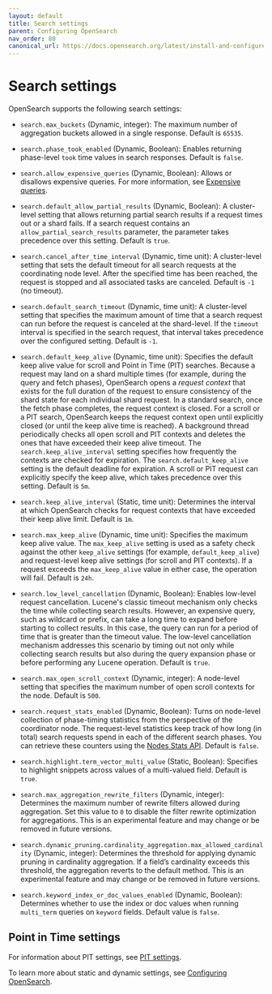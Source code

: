 ```yaml
---
layout: default
title: Search settings
parent: Configuring OpenSearch
nav_order: 80
canonical_url: https://docs.opensearch.org/latest/install-and-configure/configuring-opensearch/search-settings/
---
```


# Search settings

OpenSearch supports the following search settings:

- `search.max_buckets` (Dynamic, integer): The maximum number of aggregation buckets allowed in a single response. Default is `65535`. 

- `search.phase_took_enabled` (Dynamic, Boolean): Enables returning phase-level `took` time values in search responses. Default is `false`. 

- `search.allow_expensive_queries` (Dynamic, Boolean): Allows or disallows expensive queries. For more information, see [Expensive queries]({{site.url}}{{site.baseurl}}/query-dsl/index/#expensive-queries).

- `search.default_allow_partial_results` (Dynamic, Boolean):  A cluster-level setting that allows returning partial search results if a request times out or a shard fails. If a search request contains an `allow_partial_search_results` parameter, the parameter takes precedence over this setting. Default is `true`. 

- `search.cancel_after_time_interval` (Dynamic, time unit): A cluster-level setting that sets the default timeout for all search requests at the coordinating node level. After the specified time has been reached, the request is stopped and all associated tasks are canceled. Default is `-1` (no timeout).

- `search.default_search_timeout` (Dynamic, time unit): A cluster-level setting that specifies the maximum amount of time that a search request can run before the request is canceled at the shard-level. If the `timeout` interval is specified in the search request, that interval takes precedence over the configured setting. Default is `-1`.

- `search.default_keep_alive` (Dynamic, time unit): Specifies the default keep alive value for scroll and Point in Time (PIT) searches. Because a request may land on a shard multiple times (for example, during the query and fetch phases), OpenSearch opens a _request context_ that exists for the full duration of the request to ensure consistency of the shard state for each individual shard request. In a standard search, once the fetch phase completes, the request context is closed. For a scroll or a PIT search, OpenSearch keeps the request context open until explicitly closed (or until the keep alive time is reached). A background thread periodically checks all open scroll and PIT contexts and deletes the ones that have exceeded their keep alive timeout. The `search.keep_alive_interval` setting specifies how frequently the contexts are checked for expiration. The `search.default_keep_alive` setting is the default deadline for expiration. A scroll or PIT request can explicitly specify the keep alive, which takes precedence over this setting. Default is `5m`.

- `search.keep_alive_interval` (Static, time unit): Determines the interval at which OpenSearch checks for request contexts that have exceeded their keep alive limit. Default is `1m`.

- `search.max_keep_alive` (Dynamic, time unit): Specifies the maximum keep alive value. The `max_keep_alive` setting is used as a safety check against the other `keep_alive` settings (for example, `default_keep_alive`) and request-level keep alive settings (for scroll and PIT contexts). If a request exceeds the `max_keep_alive` value in either case, the operation will fail. Default is `24h`.

- `search.low_level_cancellation` (Dynamic, Boolean): Enables low-level request cancellation. Lucene's classic timeout mechanism only checks the time while collecting search results. However, an expensive query, such as wildcard or prefix, can take a long time to expand before starting to collect results. In this case, the query can run for a period of time that is greater than the timeout value. The low-level cancellation mechanism addresses this scenario by timing out not only while collecting search results but also during the query expansion phase or before performing any Lucene operation. Default is `true`.

- `search.max_open_scroll_context` (Dynamic, integer): A node-level setting that specifies the maximum number of open scroll contexts for the node. Default is `500`.

- `search.request_stats_enabled` (Dynamic, Boolean): Turns on node-level collection of phase-timing statistics from the perspective of the coordinator node. The request-level statistics keep track of how long (in total) search requests spend in each of the different search phases. You can retrieve these counters using the [Nodes Stats API]({{site.url}}{{site.baseurl}}/api-reference/nodes-apis/nodes-stats/). Default is `false`.

- `search.highlight.term_vector_multi_value` (Static, Boolean): Specifies to highlight snippets across values of a multi-valued field. Default is `true`.

- `search.max_aggregation_rewrite_filters` (Dynamic, integer): Determines the maximum number of rewrite filters allowed during aggregation. Set this value to `0` to disable the filter rewrite optimization for aggregations. This is an experimental feature and may change or be removed in future versions.

- `search.dynamic_pruning.cardinality_aggregation.max_allowed_cardinality` (Dynamic, integer): Determines the threshold for applying dynamic pruning in cardinality aggregation. If a field’s cardinality exceeds this threshold, the aggregation reverts to the default method. This is an experimental feature and may change or be removed in future versions.

- `search.keyword_index_or_doc_values_enabled` (Dynamic, Boolean): Determines whether to use the index or doc values when running `multi_term` queries on `keyword` fields. Default value is `false`.

## Point in Time settings

For information about PIT settings, see [PIT settings]({{site.url}}{{site.baseurl}}/search-plugins/searching-data/point-in-time/#pit-settings).

To learn more about static and dynamic settings, see [Configuring OpenSearch]({{site.url}}{{site.baseurl}}/install-and-configure/configuring-opensearch/index/).
